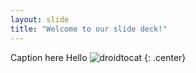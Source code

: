 ```yaml
---
layout: slide
title: "Welcome to our slide deck!"
---
```


Caption here
Hello
![droidtocat](https://octodex.github.com/images/droidtocat.png)
{: .center}

